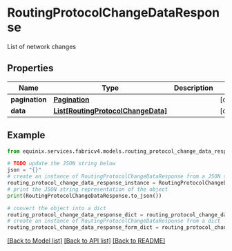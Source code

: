 # RoutingProtocolChangeDataResponse

List of network changes

## Properties

Name | Type | Description | Notes
------------ | ------------- | ------------- | -------------
**pagination** | [**Pagination**](Pagination.md) |  | [optional] 
**data** | [**List[RoutingProtocolChangeData]**](RoutingProtocolChangeData.md) |  | [optional] 

## Example

```python
from equinix.services.fabricv4.models.routing_protocol_change_data_response import RoutingProtocolChangeDataResponse

# TODO update the JSON string below
json = "{}"
# create an instance of RoutingProtocolChangeDataResponse from a JSON string
routing_protocol_change_data_response_instance = RoutingProtocolChangeDataResponse.from_json(json)
# print the JSON string representation of the object
print(RoutingProtocolChangeDataResponse.to_json())

# convert the object into a dict
routing_protocol_change_data_response_dict = routing_protocol_change_data_response_instance.to_dict()
# create an instance of RoutingProtocolChangeDataResponse from a dict
routing_protocol_change_data_response_form_dict = routing_protocol_change_data_response.from_dict(routing_protocol_change_data_response_dict)
```
[[Back to Model list]](../README.md#documentation-for-models) [[Back to API list]](../README.md#documentation-for-api-endpoints) [[Back to README]](../README.md)


